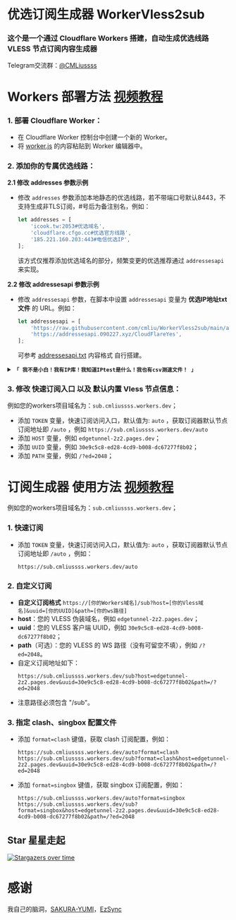 # 优选订阅生成器 WorkerVless2sub

### 这个是一个通过 Cloudflare Workers 搭建，自动生成优选线路 VLESS 节点订阅内容生成器

Telegram交流群：[@CMLiussss](https://t.me/CMLiussss)

# Workers 部署方法 [视频教程](https://youtu.be/AtCF7eq0hcE)

### 1. 部署 Cloudflare Worker：

   - 在 Cloudflare Worker 控制台中创建一个新的 Worker。
   - 将 [worker.js](https://github.com/cmliu/WorkerVless2sub/blob/main/_worker.js)  的内容粘贴到 Worker 编辑器中。


### 2. 添加你的专属优选线路：

**2.1 修改 addresses 参数示例**

 - 修改 `addresses` 参数添加本地静态的优选线路，若不带端口号默认8443，不支持生成非TLS订阅，#号后为备注别名，例如：
	```js
	let addresses = [
		'icook.tw:2053#优选域名',
		'cloudflare.cfgo.cc#优选官方线路',
		'185.221.160.203:443#电信优选IP',
	];
	```
	该方式仅推荐添加优选域名的部分，频繁变更的优选推荐通过 `addressesapi` 来实现。


 **2.2 修改 addressesapi 参数示例**
 
 - 修改 `addressesapi` 参数，在脚本中设置 `addressesapi` 变量为 **优选IP地址txt文件** 的 URL。例如：
	```js
	let addressesapi = [
		'https://raw.githubusercontent.com/cmliu/WorkerVless2sub/main/addressesapi.txt',
 		'https://addressesapi.090227.xyz/CloudFlareYes',
	];
	```
	可参考 [addressesapi.txt](https://raw.githubusercontent.com/cmliu/WorkerVless2sub/main/addressesapi.txt) 内容格式 自行搭建。


<details>
<summary><code><strong>「 我不是小白！我有IP库！我知道IPtest是什么！我也有csv测速文件！ 」</strong></code></summary>

 
  **2.3 修改 addressescsv 参数示例**
  
 - 修改 `addressescsv` 参数，在脚本中设置 `addressescsv` 变量为 **iptest测速结果csv文件地址** 的 URL。例如：
	```js
	let DLS = 4;//速度下限
	let addressescsv = [
		'https://raw.githubusercontent.com/cmliu/WorkerVless2sub/main/addressescsv.csv',
 		'https://raw.githubusercontent.com/cmliu/WorkerVless2sub/main/addressescsv.csv',
	];
	```
	`DLS` 为要求满足的最低速度，不满足改数值以上的IP将不会添加至优选订阅内容。注意：不考虑单位，只看数值，请按照您的测速结果而定。

 </details>


### 3. 修改 快速订阅入口 以及 默认内置 Vless 节点信息：

  例如您的workers项目域名为：`sub.cmliussss.workers.dev`；
   - 添加 `TOKEN` 变量，快速订阅访问入口，默认值为: `auto` ，获取订阅器默认节点订阅地址即 `/auto` ，例如 `https://sub.cmliussss.workers.dev/auto`
   - 添加 `HOST` 变量，例如 `edgetunnel-2z2.pages.dev`；
   - 添加 `UUID` 变量，例如 `30e9c5c8-ed28-4cd9-b008-dc67277f8b02`；
   - 添加 `PATH` 变量，例如 `/?ed=2048`；



# 订阅生成器 使用方法 [视频教程](https://youtu.be/OjqCKeEY7DQ)

  例如您的workers项目域名为：`sub.cmliussss.workers.dev`；
  
### 1. 快速订阅

   - 添加 `TOKEN` 变量，快速订阅访问入口，默认值为: `auto` ，获取订阅器默认节点订阅地址即 `/auto` ，例如：
     ```url
     https://sub.cmliussss.workers.dev/auto
     ```
     
### 2. 自定义订阅 

   - **自定义订阅格式** `https://[你的Workers域名]/sub?host=[你的Vless域名]&uuid=[你的UUID]&path=[你的ws路径]`
   - **host**：您的 VLESS 伪装域名，例如 `edgetunnel-2z2.pages.dev`；
   - **uuid**：您的 VLESS 客户端 UUID，例如 `30e9c5c8-ed28-4cd9-b008-dc67277f8b02`；
   - **path**（可选）：您的 VLESS 的 WS 路径（没有可留空不填），例如 `/?ed=2048`。
   - 自定义订阅地址如下：
     ```url
     https://sub.cmliussss.workers.dev/sub?host=edgetunnel-2z2.pages.dev&uuid=30e9c5c8-ed28-4cd9-b008-dc67277f8b02&path=/?ed=2048
     ```
   - 注意路径必须包含 "/sub"。

### 3. 指定 clash、singbox 配置文件

   - 添加 `format=clash` 键值，获取 clash 订阅配置，例如：
     ```url
     https://sub.cmliussss.workers.dev/auto?format=clash
     https://sub.cmliussss.workers.dev/sub?format=clash&host=edgetunnel-2z2.pages.dev&uuid=30e9c5c8-ed28-4cd9-b008-dc67277f8b02&path=/?ed=2048
     ```
     
   - 添加 `format=singbox` 键值，获取 singbox 订阅配置，例如：
     ```url
     https://sub.cmliussss.workers.dev/auto?format=singbox
     https://sub.cmliussss.workers.dev/sub?format=singbox&host=edgetunnel-2z2.pages.dev&uuid=30e9c5c8-ed28-4cd9-b008-dc67277f8b02&path=/?ed=2048
     ```
     

## Star 星星走起
[![Stargazers over time](https://starchart.cc/cmliu/WorkerVless2sub.svg?variant=adaptive)](https://starchart.cc/cmliu/WorkerVless2sub)

# 感谢
我自己的脑洞，[SAKURA-YUMI](https://github.com/SAKURA-YUMI)，[EzSync](https://github.com/EzSync)


